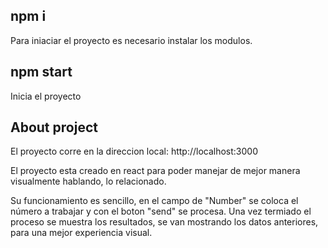 ## npm i 
Para iniaciar el proyecto es necesario instalar los modulos.

## npm start
Inicia el proyecto

## About project
El proyecto corre en la direccion local: http://localhost:3000

El proyecto esta creado en react para poder manejar de mejor manera visualmente hablando, lo relacionado.

Su funcionamiento es sencillo, en el campo de "Number" se coloca el número a trabajar y con el boton "send" se procesa.
Una vez termiado el proceso se muestra los resultados, se van mostrando los datos anteriores, para una mejor experiencia visual.